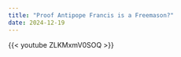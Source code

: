 ```yaml
---
title: "Proof Antipope Francis is a Freemason?"
date: 2024-12-19
---
```


{{< youtube ZLKMxmV0SOQ >}}
